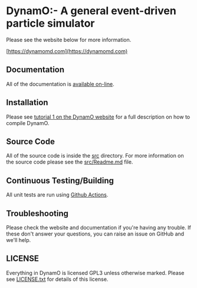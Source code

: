 # DynamO:- A general event-driven particle simulator

Please see the website below for more information.

[https://dynamomd.com](https://dynamomd.com)

## Documentation

All of the documentation is [available on-line](http://dynamomd.org/index.php/documentation).

## Installation

Please see [tutorial 1 on the DynamO
website](https://dynamomd.com/index.php/tutorial1.html) for a full description
on how to compile DynamO.

## Source Code

All of the source code is inside the [src](src/) directory. For more information
on the source code please see the [src/Readme.md](src/Readme.md) file.

## Continuous Testing/Building

All unit tests are run using [Github Actions](https://github.com/dynamomd/DynamO/actions).

## Troubleshooting

Please check the website and documentation if you're having any trouble. If
these don't answer your questions, you can raise an issue on GitHub and we'll
help.

## LICENSE

Everything in DynamO is licensed GPL3 unless otherwise marked. Please
see [LICENSE.txt](LICENSE.txt) for details of this license.
